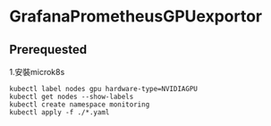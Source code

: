 # GrafanaPrometheusGPUexportor

## Prerequested

 1.安裝microk8s
 
```shell
kubectl label nodes gpu hardware-type=NVIDIAGPU
kubectl get nodes --show-labels
kubectl create namespace monitoring
kubectl apply -f ./*.yaml

```

